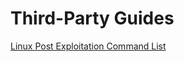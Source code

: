 # Third-Party Guides

[Linux Post Exploitation Command List](https://github.com/mubix/post-exploitation/wiki/Linux-Post-Exploitation-Command-List)